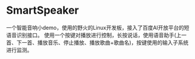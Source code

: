 # SmartSpeaker
一个智能音响小demo，使用的野火的Linux开发板，接入了百度AI开放平台的短语音识别接口。
使用一个按键对播放进行控制，长按说话，使用语音助手(上一首、下一首、播放音乐、停止播放、播放歌曲+歌曲名)，按键使用的输入子系统进行监测。
